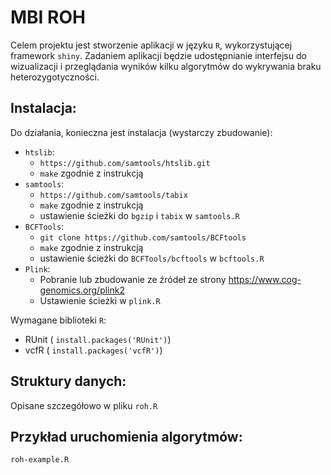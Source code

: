 MBI ROH
=======

Celem projektu jest stworzenie aplikacji w języku `R`, wykorzystującej framework `shiny`. Zadaniem aplikacji będzie udostępnianie interfejsu do wizualizacji i przeglądania wyników kilku algorytmów do wykrywania braku heterozygotyczności.

Instalacja:
----------
Do działania, konieczna jest instalacja (wystarczy zbudowanie):

- `htslib`:
  - `https://github.com/samtools/htslib.git`
  - `make` zgodnie z instrukcją
- `samtools`:
  - `https://github.com/samtools/tabix`
  - `make` zgodnie z instrukcją
  - ustawienie ścieżki do `bgzip` i `tabix` w `samtools.R`
- `BCFTools`:
  - `git clone https://github.com/samtools/BCFtools`
  - `make` zgodnie z instrukcją
  - ustawienie ścieżki do `BCFTools/bcftools` w `bcftools.R`
- `Plink`:
  - Pobranie lub zbudowanie ze źródeł ze strony https://www.cog-genomics.org/plink2
  - Ustawienie ścieżki w `plink.R`

Wymagane biblioteki `R`:

 - RUnit ( `install.packages('RUnit')`)
 - vcfR ( `install.packages('vcfR')`)

Struktury danych:
-----------------
Opisane szczegółowo w pliku `roh.R`

Przykład uruchomienia algorytmów:
---------------------------------
`roh-example.R`
